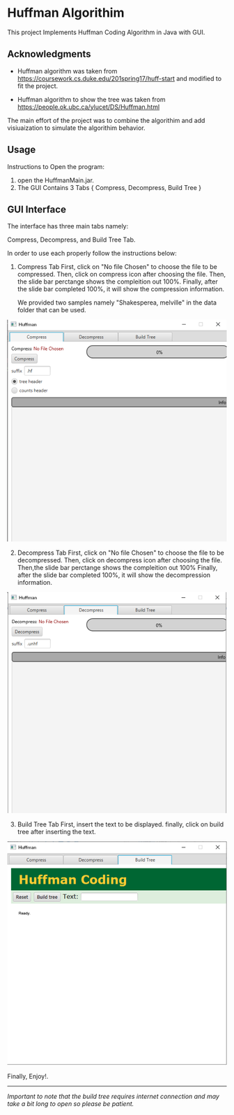 
# Huffman Algorithim

This project Implements Huffman Coding Algorithm in Java with GUI.

## Acknowledgments

- Huffman algorithm was taken from https://coursework.cs.duke.edu/201spring17/huff-start and modified to fit the project.

- Huffman algorithm to show the tree was taken from https://people.ok.ubc.ca/ylucet/DS/Huffman.html 

The main effort of the project was to combine the algorithim and add visiuaization to simulate the algorithim behavior.

## Usage

Instructions to Open the program:

1. open the HuffmanMain.jar.
2. The GUI Contains 3 Tabs { Compress, Decompress, Build Tree }

## GUI Interface

The interface has three main tabs namely:

Compress, Decompress, and Build Tree Tab.

In order to use each properly follow the instructions below:


1. Compress Tab
   First, click on "No file Chosen" to choose the file to be compressed. Then, click on compress icon after choosing the file. Then, the slide bar perctange shows the compleition out 100%. Finally, after the slide bar completed 100%, it will show the compression information.

   We provided two samples namely "Shakesperea, melville" in the data folder that can be used.

![alt text](gui/../gui-image/compress-tab.png)

2. Decompress Tab
    First, click on "No file Chosen" to choose the file to be decompressed. Then, click on decompress icon after choosing the file. Then,the slide bar perctange shows the compleition out 100%
    Finally, after the slide bar completed 100%, it will show the decompression information.

![alt text](gui/../gui-image/decompress-tab.png)

3. Build Tree Tab
    First, insert the text to be displayed.
    finally, click on build tree after inserting the text.

![alt text](gui/../gui-image/buildtree-tab.png)

Finally, Enjoy!.

---

*Important to note that the build tree requires internet connection and may take a bit long to open so please be patient.*
